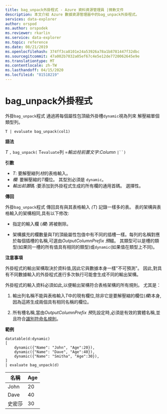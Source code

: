 ```yaml
---
title: bag_unpack外掛程式 - Azure 資料資源管理員 |微軟文件
description: 本文介紹 Azure 數據資源管理器中的bag_unpack外掛程式。
services: data-explorer
author: orspod
ms.author: orspodek
ms.reviewer: rkarlin
ms.service: data-explorer
ms.topic: reference
ms.date: 08/21/2019
ms.openlocfilehash: 374ff3ca8101e24a53926a78a1b8781447f32dbc
ms.sourcegitcommit: 47a002b7032a05ef67c4e5e12de7720062645e9e
ms.translationtype: MT
ms.contentlocale: zh-TW
ms.lasthandoff: 04/15/2020
ms.locfileid: "81518219"
---
```

# <a name="bag_unpack-plugin"></a>bag_unpack外掛程式

外掛`bag_unpack`程式 通過將每個屬性包頂級外掛槽`dynamic`視為列來 解壓縮單個類型列。

    T | evaluate bag_unpack(col1)

**語法**

*T* `,` `bag_unpack(` T`evaluate`列 =*輸出柱前置文字*:*Column* `|``)`

**引數**

* *T*: 要解壓縮列*柱*的表格輸入。
* *欄*: 要解壓縮的*T*欄位。 其型別必須是 `dynamic`。
* *輸出前置*碼 :要添加到外掛程式生成的所有欄的通用首碼。
  選擇性。

**傳回**

外掛`bag_unpack`程式 傳回具有與其表格輸入 *(T*) 記錄一樣多的表。 表的架構與表格輸入的架構相同,具有以下修改:

* 指定的輸入欄 (*欄*) 將被刪除。

* 架構擴充的欄數量與*T*的頂級屬性包值中有不同的插槽一樣。每列的名稱對應於每個插槽的名稱,可選由*OutputColumnPrefix 預*綴。 其類型可以是槽的類型(如果同一槽的所有值具有相同的類型)或`dynamic`(如果值在類型上不同)。

**注意事項**

外掛程式的輸出架構取決於資料值,因此它與數據本身一樣"不可預測"。 因此,對具有不同數據輸入的外掛程式進行多次執行可能會生成不同的輸出架構。

外掛程式的輸入資料必須如此,以便輸出架構符合表格架構的所有規則。 尤其是：

1. 輸出列名稱不能與表格輸入*T*中的現有欄位,除非它是要解壓縮的欄位(*欄*)本身,因為這將生成兩個具有相同名稱的欄位。

2. 所有槽名稱,當由*OutputColumnPrefix 預*先設定時,必須是有效的實體名稱,並且符合[識別符命名規則](./schema-entities/entity-names.md#identifier-naming-rules)。

**範例**

```kusto
datatable(d:dynamic)
[
    dynamic({"Name": "John", "Age":20}),
    dynamic({"Name": "Dave", "Age":40}),
    dynamic({"Name": "Smitha", "Age":30}),
]
| evaluate bag_unpack(d)
```

|名稱  |Age|
|------|---|
|John  |20 |
|Dave  |40 |
|史密莎|30 |